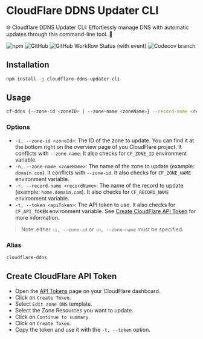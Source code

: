 # CloudFlare DDNS Updater CLI

:globe_with_meridians: Cloudflare DDNS Updater CLI: Effortlessly manage DNS with automatic updates through this command-line tool. :rocket:

![npm](https://img.shields.io/npm/v/cloudflare-ddns-updater-cli)
![GitHub](https://img.shields.io/github/license/acerbisgianluca/cloudflare-ddns-updater-cli)
![GitHub Workflow Status (with event)](https://img.shields.io/github/actions/workflow/status/acerbisgianluca/cloudflare-ddns-updater-cli/release.yml)
![Codecov branch](https://img.shields.io/codecov/c/github/acerbisgianluca/cloudflare-ddns-updater-cli/master)

## Installation

```bash
npm install -g cloudflare-ddns-updater-cli
```

## Usage

```bash
cf-ddns {--zone-id <zoneID> | --zone-name <zoneName>} --record-name <recordName> --token <apiToken>
```

### Options

- `-i, --zone-id <zoneId>`: The ID of the zone to update. You can find it at the bottom right on the overview page of you CloudFlare project. It conflicts with `--zone-name`. It also checks for `CF_ZONE_ID` environment variable.
- `-n, --zone-name <zoneName>`: The name of the zone to update (example: `domain.com`). It conflicts with `--zone-id`. It also checks for `CF_ZONE_NAME` environment variable.
- `-r, --record-name <recordName>`: The name of the record to update (example: `home.domain.com`). It also checks for `CF_RECORD_NAME` environment variable.
- `-t, --token <apiToken>`: The API token to use. It also checks for `CF_API_TOKEN` environment variable. See [Create CloudFlare API Token](#create-cloudflare-api-token) for more information.

> Note: either `-i, --zone-id` or `-n, --zone-name` must be specified.

### Alias

```bash
cloudflare-ddns
```

## Create CloudFlare API Token

- Open the [API Tokens](https://dash.cloudflare.com/profile/api-tokens) page on your CloudFlare dashboard.
- Click on `Create Token`.
- Select `Edit zone DNS` template.
- Select the Zone Resources you want to update.
- Click on `Continue to summary`.
- Click on `Create Token`.
- Copy the token and use it with the `-t, --token` option.